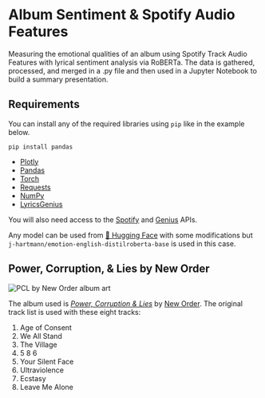 # Album Sentiment & Spotify Audio Features
Measuring the emotional qualities of an album using Spotify Track Audio Features with lyrical sentiment analysis via RoBERTa. The data is gathered,
processed, and merged in a .py file and then used in a Jupyter Notebook to build a summary presentation. 

## Requirements
You can install any of the required libraries using `pip` like in the example below.

`pip install pandas`

- [Plotly](https://pypi.org/project/plotly/)
- [Pandas](https://pypi.org/project/pandas/)
- [Torch](https://pypi.org/project/torch/)
- [Requests](https://pypi.org/project/requests/)
- [NumPy](https://pypi.org/project/numpy/)
- [LyricsGenius](https://pypi.org/project/lyricsgenius/)

You will also need access to the [Spotify](https://developer.spotify.com/documentation/web-api/quick-start/) and [Genius](https://docs.genius.com/) APIs. 

Any model can be used from [🤗 Hugging Face](https://huggingface.co/) with some modifications but `j-hartmann/emotion-english-distilroberta-base` is used in
this case.

## Power, Corruption, & Lies by New Order
![PCL by New Order album art](https://cps-static.rovicorp.com/3/JPG_500/MI0003/239/MI0003239337.jpg)

The album used is [*Power, Corruption & Lies*](https://en.wikipedia.org/wiki/Power,_Corruption_%26_Lies) by [New Order](https://en.wikipedia.org/wiki/New_Order_(band)). The original track list is used with these eight tracks:
1. Age of Consent 
2. We All Stand
3. The Village
4. 5 8 6
5. Your Silent Face
6. Ultraviolence
7. Ecstasy
8. Leave Me Alone
